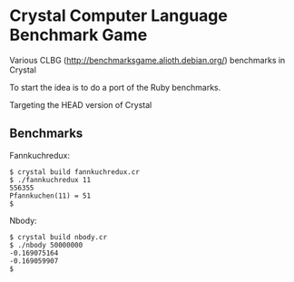 Crystal Computer Language Benchmark Game
========================================

Various CLBG (http://benchmarksgame.alioth.debian.org/) benchmarks in Crystal

To start the idea is to do a port of the Ruby benchmarks.

Targeting the HEAD version of Crystal

Benchmarks
----------

Fannkuchredux:

    $ crystal build fannkuchredux.cr
    $ ./fannkuchredux 11
    556355
    Pfannkuchen(11) = 51
    $

Nbody:

    $ crystal build nbody.cr
    $ ./nbody 50000000
    -0.169075164
    -0.169059907
    $

